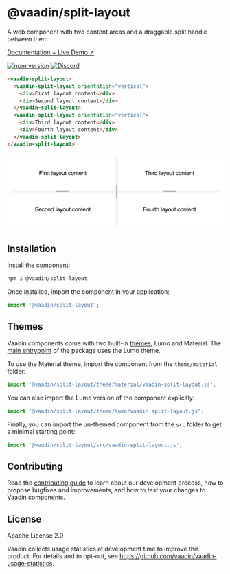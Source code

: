# @vaadin/split-layout

A web component with two content areas and a draggable split handle between them.

[Documentation + Live Demo ↗](https://vaadin.com/docs/latest/ds/components/split-layout)

[![npm version](https://badgen.net/npm/v/@vaadin/split-layout)](https://www.npmjs.com/package/@vaadin/split-layout)
[![Discord](https://img.shields.io/discord/732335336448852018?label=discord)](https://discord.gg/PHmkCKC)

```html
<vaadin-split-layout>
  <vaadin-split-layout orientation="vertical">
    <div>First layout content</div>
    <div>Second layout content</div>
  </vaadin-split-layout>
  <vaadin-split-layout orientation="vertical">
    <div>Third layout content</div>
    <div>Fourth layout content</div>
  </vaadin-split-layout>
</vaadin-split-layout>
```

[<img src="https://raw.githubusercontent.com/vaadin/web-components/master/packages/split-layout/screenshot.png" width="616" alt="Screenshot of vaadin-split-layout">](https://vaadin.com/docs/latest/ds/components/split-layout)

## Installation

Install the component:

```sh
npm i @vaadin/split-layout
```

Once installed, import the component in your application:

```js
import '@vaadin/split-layout';
```

## Themes

Vaadin components come with two built-in [themes](https://vaadin.com/docs/latest/ds/customization/using-themes), Lumo
and Material.
The [main entrypoint](https://github.com/vaadin/web-components/blob/master/packages/split-layout/vaadin-split-layout.js)
of the package uses the Lumo theme.

To use the Material theme, import the component from the `theme/material` folder:

```js
import '@vaadin/split-layout/theme/material/vaadin-split-layout.js';
```

You can also import the Lumo version of the component explicitly:

```js
import '@vaadin/split-layout/theme/lumo/vaadin-split-layout.js';
```

Finally, you can import the un-themed component from the `src` folder to get a minimal starting point:

```js
import '@vaadin/split-layout/src/vaadin-split-layout.js';
```

## Contributing

Read the [contributing guide](https://vaadin.com/docs/latest/guide/contributing/overview) to learn about our development
process, how to propose bugfixes and improvements, and how to test your changes to Vaadin components.

## License

Apache License 2.0

Vaadin collects usage statistics at development time to improve this product.
For details and to opt-out, see https://github.com/vaadin/vaadin-usage-statistics.
